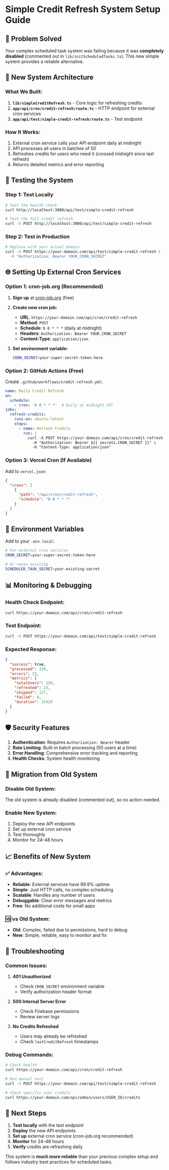 # Simple Credit Refresh System Setup Guide

## 🎯 **Problem Solved**
Your complex scheduled task system was failing because it was **completely disabled** (commented out in `lib/initScheduledTasks.ts`). This new simple system provides a reliable alternative.

## 🚀 **New System Architecture**

### **What We Built:**
1. **`lib/simpleCreditRefresh.ts`** - Core logic for refreshing credits
2. **`app/api/cron/credit-refresh/route.ts`** - HTTP endpoint for external cron services
3. **`app/api/test/simple-credit-refresh/route.ts`** - Test endpoint

### **How It Works:**
1. External cron service calls your API endpoint daily at midnight
2. API processes all users in batches of 50
3. Refreshes credits for users who need it (crossed midnight since last refresh)
4. Returns detailed metrics and error reporting

## 🧪 **Testing the System**

### **Step 1: Test Locally**
```bash
# Test the health check
curl http://localhost:3000/api/test/simple-credit-refresh

# Test the full credit refresh
curl -X POST http://localhost:3000/api/test/simple-credit-refresh
```

### **Step 2: Test in Production**
```bash
# Replace with your actual domain
curl -X POST https://your-domain.com/api/test/simple-credit-refresh \
  -H "Authorization: Bearer YOUR_CRON_SECRET"
```

## 🌐 **Setting Up External Cron Services**

### **Option 1: cron-job.org (Recommended)**

1. **Sign up** at [cron-job.org](https://cron-job.org) (free)
2. **Create new cron job:**
   - **URL**: `https://your-domain.com/api/cron/credit-refresh`
   - **Method**: `POST`
   - **Schedule**: `0 0 * * *` (daily at midnight)
   - **Headers**: `Authorization: Bearer YOUR_CRON_SECRET`
   - **Content-Type**: `application/json`

3. **Set environment variable:**
   ```bash
   CRON_SECRET=your-super-secret-token-here
   ```

### **Option 2: GitHub Actions (Free)**

Create `.github/workflows/credit-refresh.yml`:
```yaml
name: Daily Credit Refresh
on:
  schedule:
    - cron: '0 0 * * *'  # Daily at midnight UTC
jobs:
  refresh-credits:
    runs-on: ubuntu-latest
    steps:
      - name: Refresh Credits
        run: |
          curl -X POST https://your-domain.com/api/cron/credit-refresh \
            -H "Authorization: Bearer ${{ secrets.CRON_SECRET }}" \
            -H "Content-Type: application/json"
```

### **Option 3: Vercel Cron (If Available)**

Add to `vercel.json`:
```json
{
  "crons": [
    {
      "path": "/api/cron/credit-refresh",
      "schedule": "0 0 * * *"
    }
  ]
}
```

## 🔧 **Environment Variables**

Add to your `.env.local`:
```bash
# For external cron services
CRON_SECRET=your-super-secret-token-here

# Or reuse existing
SCHEDULED_TASK_SECRET=your-existing-secret
```

## 📊 **Monitoring & Debugging**

### **Health Check Endpoint:**
```bash
curl https://your-domain.com/api/cron/credit-refresh
```

### **Test Endpoint:**
```bash
curl -X POST https://your-domain.com/api/test/simple-credit-refresh
```

### **Expected Response:**
```json
{
  "success": true,
  "processed": 150,
  "errors": [],
  "metrics": {
    "totalUsers": 150,
    "refreshed": 23,
    "skipped": 127,
    "failed": 0,
    "duration": 15420
  }
}
```

## 🛡️ **Security Features**

1. **Authentication**: Requires `Authorization: Bearer` header
2. **Rate Limiting**: Built-in batch processing (50 users at a time)
3. **Error Handling**: Comprehensive error tracking and reporting
4. **Health Checks**: System health monitoring

## 🔄 **Migration from Old System**

### **Disable Old System:**
The old system is already disabled (commented out), so no action needed.

### **Enable New System:**
1. Deploy the new API endpoints
2. Set up external cron service
3. Test thoroughly
4. Monitor for 24-48 hours

## 📈 **Benefits of New System**

### **✅ Advantages:**
- **Reliable**: External services have 99.9% uptime
- **Simple**: Just HTTP calls, no complex scheduling
- **Scalable**: Handles any number of users
- **Debuggable**: Clear error messages and metrics
- **Free**: No additional costs for small apps

### **🆚 vs Old System:**
- **Old**: Complex, failed due to permissions, hard to debug
- **New**: Simple, reliable, easy to monitor and fix

## 🚨 **Troubleshooting**

### **Common Issues:**

1. **401 Unauthorized**
   - Check `CRON_SECRET` environment variable
   - Verify authorization header format

2. **500 Internal Server Error**
   - Check Firebase permissions
   - Review server logs

3. **No Credits Refreshed**
   - Users may already be refreshed
   - Check `lastCreditRefresh` timestamps

### **Debug Commands:**
```bash
# Check health
curl https://your-domain.com/api/cron/credit-refresh

# Run manual test
curl -X POST https://your-domain.com/api/test/simple-credit-refresh

# Check specific user credits
curl https://your-domain.com/api/admin/users/USER_ID/credits
```

## 🎉 **Next Steps**

1. **Test locally** with the test endpoint
2. **Deploy** the new API endpoints
3. **Set up** external cron service (cron-job.org recommended)
4. **Monitor** for 24-48 hours
5. **Verify** credits are refreshing daily

This system is **much more reliable** than your previous complex setup and follows industry best practices for scheduled tasks.
